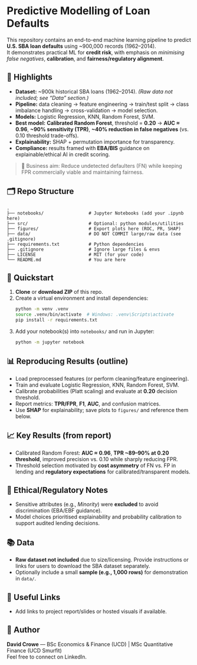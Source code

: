 # Predictive Modelling of Loan Defaults

This repository contains an end-to-end machine learning pipeline to predict **U.S. SBA loan defaults** using ~900,000 records (1962–2014).  
It demonstrates practical ML for **credit risk**, with emphasis on *minimising false negatives*, **calibration**, and **fairness/regulatory alignment**.

## 📌 Highlights
- **Dataset:** ~900k historical SBA loans (1962–2014). *(Raw data not included; see “Data” section.)*
- **Pipeline:** data cleaning → feature engineering → train/test split → class imbalance handling → cross-validation → model selection.
- **Models:** Logistic Regression, KNN, Random Forest, SVM.
- **Best model:** **Calibrated Random Forest**, threshold = **0.20** → **AUC ≈ 0.96**, **~90% sensitivity (TPR)**, **~40% reduction in false negatives** (vs. 0.10 threshold trade-offs).
- **Explainability:** SHAP + permutation importance for transparency.
- **Compliance:** results framed with **EBA/BIS** guidance on explainable/ethical AI in credit scoring.

> 🎯 Business aim: Reduce undetected defaulters (FN) while keeping FPR commercially viable and maintaining fairness.

## 🗂️ Repo Structure
```
.
├── notebooks/                 # Jupyter Notebooks (add your .ipynb here)
├── src/                       # Optional: python modules/utilities
├── figures/                   # Export plots here (ROC, PR, SHAP)
├── data/                      # DO NOT COMMIT large/raw data (see .gitignore)
├── requirements.txt           # Python dependencies
├── .gitignore                 # Ignore large files & envs
├── LICENSE                    # MIT (for your code)
└── README.md                  # You are here
```

## 🚀 Quickstart
1. **Clone** or **download ZIP** of this repo.
2. Create a virtual environment and install dependencies:
   ```bash
   python -m venv .venv
   source .venv/bin/activate  # Windows: .venv\Scripts\activate
   pip install -r requirements.txt
   ```
3. Add your notebook(s) into `notebooks/` and run in Jupyter:
   ```bash
   python -m jupyter notebook
   ```

## 📊 Reproducing Results (outline)
- Load preprocessed features (or perform cleaning/feature engineering).
- Train and evaluate Logistic Regression, KNN, Random Forest, SVM.
- Calibrate probabilities (Platt scaling) and evaluate at **0.20** decision threshold.
- Report metrics: **TPR/FPR**, **F1**, **AUC**, and confusion matrices.
- Use **SHAP** for explainability; save plots to `figures/` and reference them below.

## 📈 Key Results (from report)
- Calibrated Random Forest: **AUC ≈ 0.96**, **TPR ~89–90% at 0.20 threshold**, improved precision vs. 0.10 while sharply reducing FPR.
- Threshold selection motivated by **cost asymmetry** of FN vs. FP in lending and **regulatory expectations** for calibrated/transparent models.

## 🧠 Ethical/Regulatory Notes
- Sensitive attributes (e.g., *Minority*) were **excluded** to avoid discrimination (EBA/EBF guidance).  
- Model choices prioritised explainability and probability calibration to support audited lending decisions.

## 📚 Data
- **Raw dataset not included** due to size/licensing. Provide instructions or links for users to download the SBA dataset separately.
- Optionally include a small **sample (e.g., 1,000 rows)** for demonstration in `data/`.

## 🔗 Useful Links
- Add links to project report/slides or hosted visuals if available.

## 👤 Author
**David Crowe** — BSc Economics & Finance (UCD) | MSc Quantitative Finance (UCD Smurfit)  
Feel free to connect on LinkedIn.